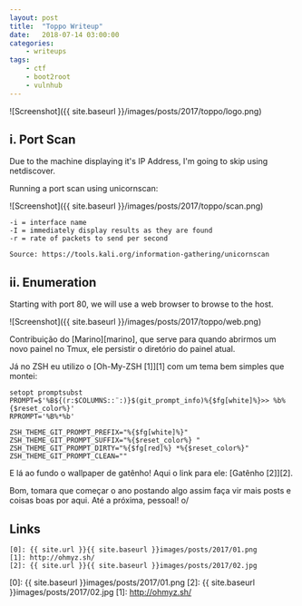 ```yaml
---
layout: post
title:	"Toppo Writeup"
date:	2018-07-14 03:00:00
categories:
    - writeups
tags:
    - ctf
    - boot2root
    - vulnhub
---
```


![Screenshot]({{ site.baseurl }}/images/posts/2017/toppo/logo.png)

## i. Port Scan

Due to the machine displaying it's IP Address, I'm going to skip using netdiscover.

Running a port scan using unicornscan:

![Screenshot]({{ site.baseurl }}/images/posts/2017/toppo/scan.png)

~~~
-i = interface name
-I = immediately display results as they are found
-r = rate of packets to send per second

Source: https://tools.kali.org/information-gathering/unicornscan
~~~

## ii. Enumeration

Starting with port 80, we will use a web browser to browse to the host.

![Screenshot]({{ site.baseurl }}/images/posts/2017/toppo/web.png)


Contribuição do [Marino][marino], que serve para quando abrirmos um novo painel no Tmux, ele persistir o diretório do painel atual.

Já no ZSH eu utilizo o [Oh-My-ZSH \[1\]][1] com um tema bem simples que montei:

~~~
setopt promptsubst
PROMPT=$'%B${(r:$COLUMNS::¨:)}$(git_prompt_info)%{$fg[white]%}>> %b%{$reset_color%}'
RPROMPT='%B%*%b'

ZSH_THEME_GIT_PROMPT_PREFIX="%{$fg[white]%}"
ZSH_THEME_GIT_PROMPT_SUFFIX="%{$reset_color%} "
ZSH_THEME_GIT_PROMPT_DIRTY="%{$fg[red]%} *%{$reset_color%}"
ZSH_THEME_GIT_PROMPT_CLEAN=""
~~~

E lá ao fundo o wallpaper de gatênho! Aqui o link para ele: [Gatênho \[2\]][2].

Bom, tomara que começar o ano postando algo assim faça vir mais posts e coisas boas por aqui. Até a próxima, pessoal! o/

## Links

~~~
[0]: {{ site.url }}{{ site.baseurl }}images/posts/2017/01.png
[1]: http://ohmyz.sh/
[2]: {{ site.url }}{{ site.baseurl }}images/posts/2017/02.jpg
~~~

[0]: {{ site.baseurl }}images/posts/2017/01.png
[2]: {{ site.baseurl }}images/posts/2017/02.jpg
[1]: http://ohmyz.sh/
